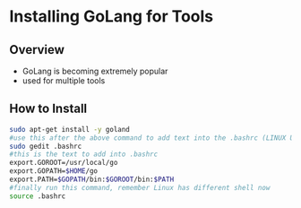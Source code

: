 # Installing GoLang for Tools

## Overview

* GoLang is becoming extremely popular
* used for multiple tools

## How to Install

```bash
sudo apt-get install -y goland
#use this after the above command to add text into the .bashrc (LINUX USES NEW SHELL)
sudo gedit .bashrc
#this is the text to add into .bashrc
export.GOROOT=/usr/local/go
export.GOPATH=$HOME/go
export.PATH=$GOPATH/bin:$GOROOT/bin:$PATH
#finally run this command, remember Linux has different shell now
source .bashrc
```

